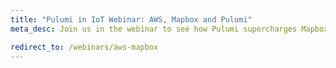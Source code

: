 ```yaml
---
title: "Pulumi in IoT Webinar: AWS, Mapbox and Pulumi"
meta_desc: Join us in the webinar to see how Pulumi supercharges Mapbox’s IoT asset tracking architecture on AWS, from API Gateway, Amazon Kinesis, to DynamoDB and S3.

redirect_to: /webinars/aws-mapbox
---
```

